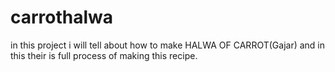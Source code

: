 # carrothalwa
in this project i will tell about how to make HALWA OF CARROT(Gajar) and in this their is full process of making this recipe.
